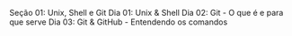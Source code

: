 Seção 01: Unix, Shell e Git
Dia 01: Unix & Shell
Dia 02: Git - O que é e para que serve
Dia 03: Git & GitHub - Entendendo os comandos
